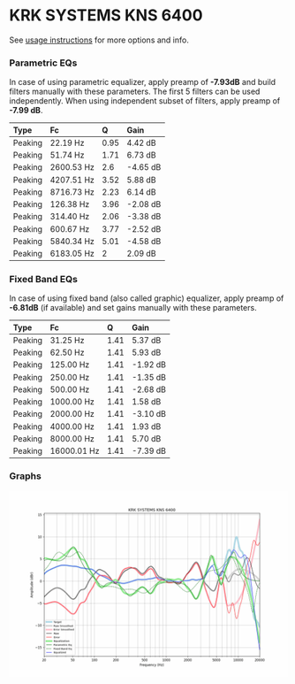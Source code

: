 # KRK SYSTEMS KNS 6400
See [usage instructions](https://github.com/jaakkopasanen/AutoEq#usage) for more options and info.

### Parametric EQs
In case of using parametric equalizer, apply preamp of **-7.93dB** and build filters manually
with these parameters. The first 5 filters can be used independently.
When using independent subset of filters, apply preamp of **-7.99 dB**.

| Type    | Fc         |    Q | Gain     |
|:--------|:-----------|:-----|:---------|
| Peaking | 22.19 Hz   | 0.95 | 4.42 dB  |
| Peaking | 51.74 Hz   | 1.71 | 6.73 dB  |
| Peaking | 2600.53 Hz | 2.6  | -4.65 dB |
| Peaking | 4207.51 Hz | 3.52 | 5.88 dB  |
| Peaking | 8716.73 Hz | 2.23 | 6.14 dB  |
| Peaking | 126.38 Hz  | 3.96 | -2.08 dB |
| Peaking | 314.40 Hz  | 2.06 | -3.38 dB |
| Peaking | 600.67 Hz  | 3.77 | -2.52 dB |
| Peaking | 5840.34 Hz | 5.01 | -4.58 dB |
| Peaking | 6183.05 Hz | 2    | 2.09 dB  |

### Fixed Band EQs
In case of using fixed band (also called graphic) equalizer, apply preamp of **-6.81dB**
(if available) and set gains manually with these parameters.

| Type    | Fc          |    Q | Gain     |
|:--------|:------------|:-----|:---------|
| Peaking | 31.25 Hz    | 1.41 | 5.37 dB  |
| Peaking | 62.50 Hz    | 1.41 | 5.93 dB  |
| Peaking | 125.00 Hz   | 1.41 | -1.92 dB |
| Peaking | 250.00 Hz   | 1.41 | -1.35 dB |
| Peaking | 500.00 Hz   | 1.41 | -2.68 dB |
| Peaking | 1000.00 Hz  | 1.41 | 1.58 dB  |
| Peaking | 2000.00 Hz  | 1.41 | -3.10 dB |
| Peaking | 4000.00 Hz  | 1.41 | 1.93 dB  |
| Peaking | 8000.00 Hz  | 1.41 | 5.70 dB  |
| Peaking | 16000.01 Hz | 1.41 | -7.39 dB |

### Graphs
![](./KRK%20SYSTEMS%20KNS%206400.png)